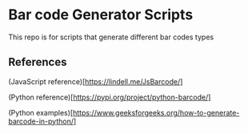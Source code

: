 # Bar code Generator Scripts

This repo is for scripts that generate different bar codes types


## References



(JavaScript reference)[https://lindell.me/JsBarcode/]

(Python reference)[https://pypi.org/project/python-barcode/]

(Python examples)[https://www.geeksforgeeks.org/how-to-generate-barcode-in-python/]